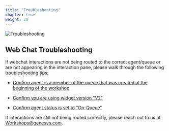 ```yaml
---
title: "Troubleshooting"
chapter: true
weight: 30
---
```

![Troubleshooting](/images/Webchat3-768x300.jpg)

## Web Chat Troubleshooting 

If webchat interactions are not being routed to the correct agent/queue or are not appearing in the interaction pane, please walk through the following troubleshooting tips:

* [Confirm agent is a member of the queue that was created at the beginning of the workshop](https://workshop.genesys.com/workshops/gride-demo/040-inbound-voice/10_first.html)

* [Confirm you are using widget version "V2"](https://workshop.genesys.com/workshops/gride-demo/050-web-chat/10_first.html)

* [Confirm agent status is set to "On-Queue"](https://workshop.genesys.com/workshops/gride-demo/050-web-chat/20_second.html)

 If interactions are still not being routed correctly, please reach out to us at Workshops@genesys.com.